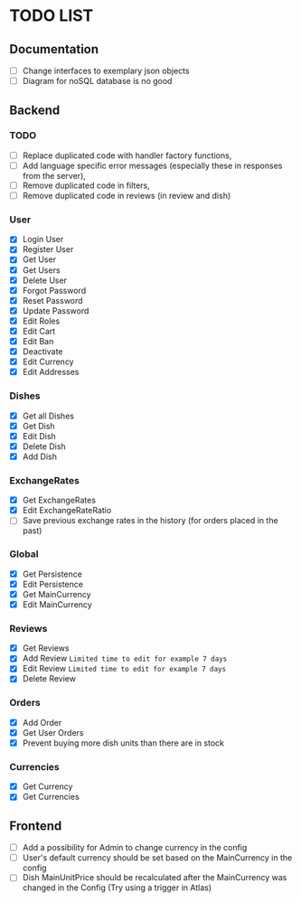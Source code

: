# TODO LIST
## Documentation

- [ ] Change interfaces to exemplary json objects
- [ ] Diagram for noSQL database is no good

## Backend
### TODO
- [ ] Replace duplicated code with handler factory functions,
- [ ] Add language specific error messages (especially these in responses from the server),
- [ ] Remove duplicated code in filters,
- [ ] Remove duplicated code in reviews (in review and dish)
 
### **User**

- [X] Login User
- [X] Register User
- [X] Get User
- [X] Get Users
- [X] Delete User
- [X] Forgot Password 
- [X] Reset Password
- [X] Update Password
- [X] Edit Roles
- [x] Edit Cart
- [X] Edit Ban
- [X] Deactivate
- [X] Edit Currency
- [x] Edit Addresses

### **Dishes**

- [X] Get all Dishes
- [X] Get Dish
- [X] Edit Dish
- [X] Delete Dish
- [X] Add Dish

### **ExchangeRates**

- [X] Get ExchangeRates
- [X] Edit ExchangeRateRatio
- [ ] Save previous exchange rates in the history (for orders placed in the past)

### **Global**

- [X] Get Persistence
- [X] Edit Persistence
- [X] Get MainCurrency
- [X] Edit MainCurrency
 
### **Reviews**

- [X] Get Reviews
- [X] Add Review `Limited time to edit for example 7 days`
- [X] Edit Review `Limited time to edit for example 7 days`
- [X] Delete Review

### **Orders**

- [X] Add Order
- [X] Get User Orders
- [X] Prevent buying more dish units than there are in stock

### **Currencies**

- [X] Get Currency 
- [X] Get Currencies

## Frontend

- [ ] Add a possibility for Admin to change currency in the config
- [ ] User's default currency should be set based on the MainCurrency in the config
- [ ] Dish MainUnitPrice should be recalculated after the MainCurrency was changed in the Config (Try using a trigger in Atlas)
